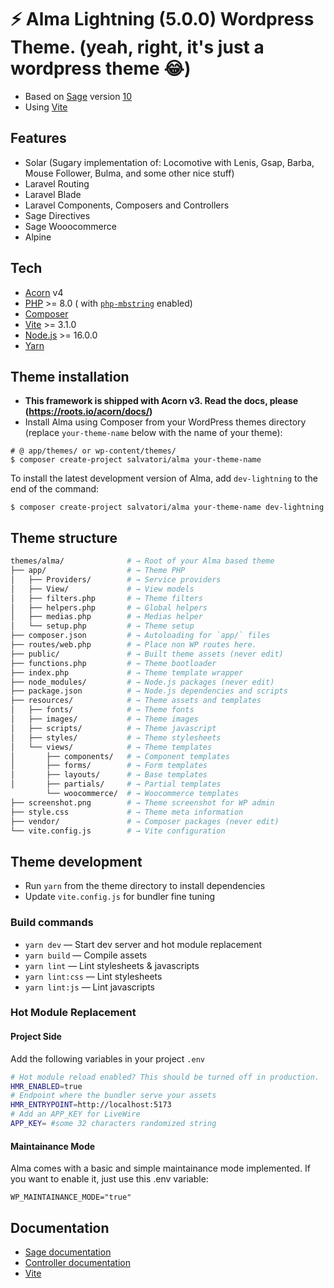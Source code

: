
# ⚡️ Alma Lightning (5.0.0) Wordpress Theme. (yeah, right, it's just a wordpress theme 😂)

- Based on [Sage](https://roots.io/sage/) version [10](https://github.com/roots/sage/)
- Using [Vite](https://vitejs.dev)

## Features
- Solar (Sugary implementation of: Locomotive with Lenis, Gsap, Barba, Mouse Follower, Bulma, and some other nice stuff)
- Laravel Routing
- Laravel Blade
- Laravel Components, Composers and Controllers
- Sage Directives
- Sage Wooocommerce
- Alpine

## Tech

- [Acorn](https://roots.io/acorn/docs/installation/) v4
- [PHP](https://secure.php.net/manual/en/install.php) >= 8.0 (
  with [`php-mbstring`](https://secure.php.net/manual/en/book.mbstring.php) enabled)
- [Composer](https://getcomposer.org/download/)
- [Vite](https://vitejs.dev) >= 3.1.0
- [Node.js](http://nodejs.org/) >= 16.0.0
- [Yarn](https://yarnpkg.com/en/docs/install)

## Theme installation

- **This framework is shipped with Acorn v3. Read the docs, please (https://roots.io/acorn/docs/)**
- Install Alma using Composer from your WordPress themes directory (replace `your-theme-name` below with the name of
  your theme):

```shell
# @ app/themes/ or wp-content/themes/
$ composer create-project salvatori/alma your-theme-name
```

To install the latest development version of Alma, add `dev-lightning` to the end of the command:

```shell
$ composer create-project salvatori/alma your-theme-name dev-lightning
```

## Theme structure

```sh
themes/alma/              # → Root of your Alma based theme
├── app/                  # → Theme PHP
│   ├── Providers/        # → Service providers
│   ├── View/             # → View models
│   ├── filters.php       # → Theme filters
│   ├── helpers.php       # → Global helpers
│   ├── medias.php        # → Medias helper
│   └── setup.php         # → Theme setup
├── composer.json         # → Autoloading for `app/` files
├── routes/web.php        # → Place non WP routes here.
├── public/               # → Built theme assets (never edit)
├── functions.php         # → Theme bootloader
├── index.php             # → Theme template wrapper
├── node_modules/         # → Node.js packages (never edit)
├── package.json          # → Node.js dependencies and scripts
├── resources/            # → Theme assets and templates
│   ├── fonts/            # → Theme fonts
│   ├── images/           # → Theme images
│   ├── scripts/          # → Theme javascript
│   ├── styles/           # → Theme stylesheets
│   └── views/            # → Theme templates
│       ├── components/   # → Component templates
│       ├── forms/        # → Form templates
│       ├── layouts/      # → Base templates
│       ├── partials/     # → Partial templates
        └── woocommerce/  # → Woocommerce templates
├── screenshot.png        # → Theme screenshot for WP admin
├── style.css             # → Theme meta information
├── vendor/               # → Composer packages (never edit)
└── vite.config.js        # → Vite configuration
```

## Theme development

- Run `yarn` from the theme directory to install dependencies
- Update `vite.config.js` for bundler fine tuning

### Build commands

- `yarn dev` — Start dev server and hot module replacement
- `yarn build` — Compile assets
- `yarn lint` — Lint stylesheets & javascripts
- `yarn lint:css` — Lint stylesheets
- `yarn lint:js` — Lint javascripts

### Hot Module Replacement

#### Project Side

Add the following variables in your project `.env`

```sh
# Hot module reload enabled? This should be turned off in production.
HMR_ENABLED=true
# Endpoint where the bundler serve your assets
HMR_ENTRYPOINT=http://localhost:5173
# Add an APP_KEY for LiveWire
APP_KEY= #some 32 characters randomized string
```

#### Maintainance Mode

Alma comes with a basic and simple maintainance mode implemented. If you want to enable it, just use this .env variable: 

```
WP_MAINTAINANCE_MODE="true"
```

## Documentation

- [Sage documentation](https://roots.io/sage/docs/)
- [Controller documentation](https://github.com/soberwp/controller#usage)
- [Vite](https://vitejs.dev/guide/)
